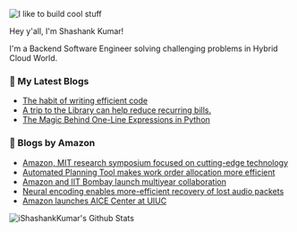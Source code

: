 ![I like to build cool stuff](https://res.cloudinary.com/dt8g3rhcy/image/upload/v1595929574/i_like_to_build_cool_shit._1_nzbwjh.png)

Hey y'all, I'm Shashank Kumar! 

I'm a Backend Software Engineer solving challenging problems in Hybrid Cloud World.

### 📕 My Latest Blogs
<!-- BLOG-POST-LIST:START -->
- [The habit of writing efficient code](https://medium.com/@ishashankkumar/the-habit-of-writing-efficient-code-153b05f04269?source=rss-d24dda280d5f------2)
- [A trip to the Library can help reduce recurring bills.](https://medium.com/swlh/a-trip-to-the-library-can-help-reduce-recurring-bills-23bca495cdf5?source=rss-d24dda280d5f------2)
- [The Magic Behind One-Line Expressions in Python](https://medium.com/swlh/the-magic-behind-one-line-expressions-in-python-816c10180c5c?source=rss-d24dda280d5f------2)
<!-- BLOG-POST-LIST:END -->

### 📕 Blogs by Amazon
<!-- AMAZON-BLOG-POST-LIST:START -->
- [Amazon, MIT research symposium focused on cutting-edge technology](https://www.amazon.science/news-and-features/amazon-and-mit-research-symposium-focused-on-cutting-edge-technology)
- [Automated Planning Tool makes work order allocation more efficient](https://www.amazon.science/blog/automated-planning-tool-makes-work-order-allocation-more-efficient)
- [Amazon and IIT Bombay launch multiyear collaboration](https://www.amazon.science/news-and-features/amazon-and-iit-bombay-launch-multiyear-collaboration)
- [Neural encoding enables more-efficient recovery of lost audio packets](https://www.amazon.science/blog/neural-encoding-enables-more-efficient-recovery-of-lost-audio-packets)
- [Amazon launches AICE Center at UIUC](https://www.amazon.science/news-and-features/amazon-launches-the-aice-center-at-the-university-of-illinois-urbana-champaign)
<!-- AMAZON-BLOG-POST-LIST:END -->



<img align="center" alt="iShashankKumar's Github Stats" src="https://github-readme-stats.vercel.app/api?username=ishashankkumar&show_icons=true&hide_border=true" />
